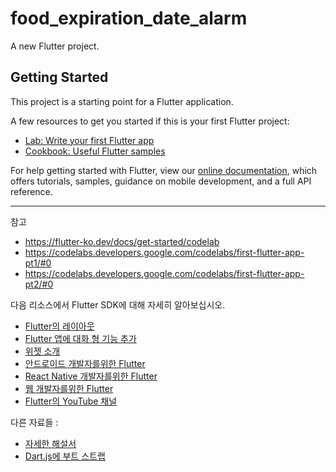 # food_expiration_date_alarm

A new Flutter project.

## Getting Started

This project is a starting point for a Flutter application.

A few resources to get you started if this is your first Flutter project:

- [Lab: Write your first Flutter app](https://flutter.dev/docs/get-started/codelab)
- [Cookbook: Useful Flutter samples](https://flutter.dev/docs/cookbook)

For help getting started with Flutter, view our
[online documentation](https://flutter.dev/docs), which offers tutorials,
samples, guidance on mobile development, and a full API reference.

* * *

참고 
- https://flutter-ko.dev/docs/get-started/codelab
- https://codelabs.developers.google.com/codelabs/first-flutter-app-pt1/#0
- https://codelabs.developers.google.com/codelabs/first-flutter-app-pt2/#0


다음 리소스에서 Flutter SDK에 대해 자세히 알아보십시오.
- [Flutter의 레이아웃](https://flutter.dev/docs/development/ui/layout)
- [Flutter 앱에 대화 형 기능 추가](https://flutter.dev/docs/development/ui/interactive)
- [위젯 소개](https://flutter.dev/docs/development/ui/widgets-intro)
- [안드로이드 개발자를위한 Flutter](https://flutter.dev/docs/get-started/flutter-for/android-devs)
- [React Native 개발자를위한 Flutter](https://flutter.dev/docs/get-started/flutter-for/react-native-devs)
- [웹 개발자를위한 Flutter](https://flutter.dev/docs/get-started/flutter-for/react-native-devs)
- [Flutter의 YouTube 채널](https://flutter.dev/docs/get-started/flutter-for/react-native-devs)


다른 자료들 :
- [자세한 해설서](https://flutter.dev/docs/get-started/flutter-for/react-native-devs)
- [Dart.js에 부트 스트랩](https://flutter.dev/docs/get-started/flutter-for/react-native-devs)